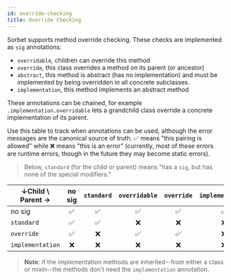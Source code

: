 ```yaml
---
id: override-checking
title: Override Checking
---
```


Sorbet supports method override checking. These checks are implemented as
`sig` annotations:

- `overridable`, children can override this method
- `override`, this class overrides a method on its parent (or ancestor)
- `abstract`, this method is abstract (has no implementation) and must be
  implemented by being overridden in all concrete subclasses.
- `implementation`, this method implements an abstract method

These annotations can be chained, for example `.implementation.overridable`
lets a grandchild class override a concrete implementation of its parent.

Use this table to track when annotations can be used, although the error
messages are the canonical source of truth. ✅ means "this pairing is allowed"
while ❌ means "this is an error" (currently, most of these errors are runtime
errors, though in the future they may become static errors).

> Below, `standard` (for the child or parent) means "has a `sig`, but has none
> of the special modifiers."

| ↓Child \ Parent → | no sig | `standard` | `overridable` | `override` | `implementation` | `abstract` |
| ----------------- | :----: | :--------: | :-----------: | :--------: | :--------------: | :--------: |
| no sig            | ✅     | ✅         | ✅            | ✅         | ✅               | ✅         |
| `standard`        | ✅     | ✅         | ❌            | ❌         | ❌               | ❌         |
| `override`        | ✅     | ❌         | ✅            | ✅         | ❌               | ❌         |
| `implementation`  | ❌     | ❌         | ❌            | ❌         | ❌               | ✅         |

> **Note**: if the implementation methods are inherited--from either a class or
> mixin--the methods don't need the `implementation` annotation.

